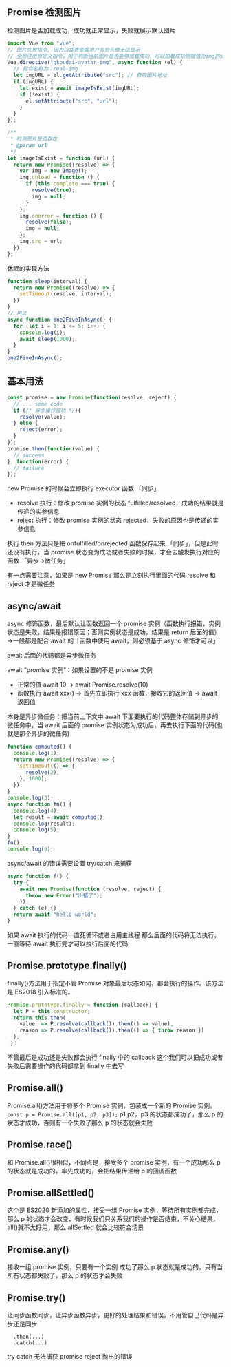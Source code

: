 <!-- ## 一道睡不着的面试题

这是再掘金看到的一道面试题目，开始看了半天没有看明白，最后终于看明白了

这段代码输出什么

```js
Promise.resolve()
  .then(() => {
    console.log(0);
    return Promise.resolve(4);
  })
  .then((res) => {
    console.log(res);
  });

Promise.resolve()
  .then(() => {
    console.log(1);
  })
  .then(() => {
    console.log(2);
  })
  .then(() => {
    console.log(3);
  })
  .then(() => {
    console.log(5);
  })
  .then(() => {
    console.log(6);
  });
console.log(-1);
``` -->

<!-- - 开始 第一个 promise.resolve().the()微任务 进入队列
- 然后第二个 promise.resolve().the()微任务 进入队列
- 打印 -1 这个时候已经没有同步代码了，则需要执行微任务
- 执行微任务，打印第一个 0 (在 then return 会返回一个 promise,所以 `return Promise.resolve(4);`返回会再包裹一层 promise)
- 执行第二个微任务 打印 1，此时微任务都执行结束
- 接着执行第一个 Promise.resolve 第二个 then，也是一个微任务 压入队列,接着执行官 第二个 Promise.resolve 第二个 then 也压入队列，
- 执行现在队列中的第一个微任务，此时会遇到 promise 形成一个新的微任务队列 ，第二个微任务打印 2，这个时候队列为空

- 第一个 Promise.resolve 已经没有 then 但是第二个 Promise.resolve 还有 then,于是第三个 then 进入微任务队列 -->

## Promise 检测图片

检测图片是否加载成功，成功就正常显示，失败就展示默认图片

```js
import Vue from "vue";
// 图片失败指令, 因为口袋贵金属用户有些头像无法显示
// 全局注册自定义指令，用于判断当前图片是否能够加载成功，可以加载成功则赋值为img的src属性，否则使用默认图片
Vue.directive("gkoudai-avatar-img", async function (el) {
  // 指令名称为：real-img
  let imgURL = el.getAttribute("src"); // 获取图片地址
  if (imgURL) {
    let exist = await imageIsExist(imgURL);
    if (!exist) {
      el.setAttribute("src", "url");
    }
  }
});

/**
 * 检测图片是否存在
 * @param url
 */
let imageIsExist = function (url) {
  return new Promise((resolve) => {
    var img = new Image();
    img.onload = function () {
      if (this.complete === true) {
        resolve(true);
        img = null;
      }
    };
    img.onerror = function () {
      resolve(false);
      img = null;
    };
    img.src = url;
  });
};
```

休眠的实现方法

```js
function sleep(interval) {
  return new Promise((resolve) => {
    setTimeout(resolve, interval);
  });
}
// 用法
async function one2FiveInAsync() {
  for (let i = 1; i <= 5; i++) {
    console.log(i);
    await sleep(1000);
  }
}
one2FiveInAsync();
```

## 基本用法

```js
const promise = new Promise(function(resolve, reject) {
  // ... some code
  if (/* 异步操作成功 */){
    resolve(value);
  } else {
    reject(error);
  }
});
promise.then(function(value) {
  // success
}, function(error) {
  // failure
});
```

new Promise 的时候会立即执行 executor 函数 「同步」

- resolve 执行：修改 promise 实例的状态 fulfilled/resolved，成功的结果就是传递的实参信息
- reject 执行：修改 promise 实例的状态 rejected，失败的原因也是传递的实参信息

执行 then 方法只是把 onfulfilled/onrejected 函数保存起来 「同步」，但是此时还没有执行，当 promise 状态变为成功或者失败的时候，才会去触发执行对应的函数 「异步->微任务」

有一点需要注意，如果是 new Promise 那么是立刻执行里面的代码 resolve 和 reject 才是微任务

## async/await

async:修饰函数，最后默认让函数返回一个 promise 实例（函数执行报错，实例状态是失败，结果是报错原因；否则实例状态是成功，结果是 return 后面的值） ->一般都是配合 await 的「函数中使用 await，则必须基于 async 修饰才可以」

await 后面的代码都是异步微任务

await “promise 实例”：如果设置的不是 promise 实例

- 正常的值 await 10 -> await Promise.resolve(10)
- 函数执行 await xxx() -> 首先立即执行 xxx 函数，接收它的返回值 -> await 返回值

本身是异步微任务：把当前上下文中 await 下面要执行的代码整体存储到异步的微任务中，当 await 后面的 promise 实例状态为成功后，再去执行下面的代码(也就是那个异步的微任务)

```js
function computed() {
  console.log(1);
  return new Promise((resolve) => {
    setTimeout(() => {
      resolve(2);
    }, 1000);
  });
}
console.log(3);
async function fn() {
  console.log(4);
  let result = await computed();
  console.log(result);
  console.log(5);
}
fn();
console.log(6);
```

async/await 的错误需要设置 try/catch 来捕获

```js
async function f() {
  try {
    await new Promise(function (resolve, reject) {
      throw new Error("出错了");
    });
  } catch (e) {}
  return await "hello world";
}
```

如果 await 执行的代码一直死循环或者占用主线程 那么后面的代码将无法执行，一直等待 await 执行完才可以执行后面的代码

## Promise.prototype.finally()

finally()方法用于指定不管 Promise 对象最后状态如何，都会执行的操作。该方法是 ES2018 引入标准的。

```js
Promise.prototype.finally = function (callback) {
  let P = this.constructor;
  return this.then(
    value  => P.resolve(callback()).then(() => value),
    reason => P.resolve(callback()).then(() => { throw reason })
  );
 }；
```

不管最后是成功还是失败都会执行 finally 中的 callback 这个我们可以把成功或者失败后需要操作的代码都拿到 finally 中去写

## Promise.all()

Promise.all()方法用于将多个 Promise 实例，包装成一个新的 Promise 实例。
`const p = Promise.all([p1, p2, p3]);`
p1,p2，p3 的状态都成功了，那么 p 的状态才成功，否则有一个失败了那么 p 的状态就会失败

## Promise.race()

和 Promise.all()很相似，不同点是，接受多个 promise 实例，有一个成功那么 p 的状态就是成功的，率先成功的，会把结果传递给 p 的回调函数

## Promise.allSettled()

这个是 ES2020 新添加的属性，接受一组 Promise 实例，等待所有实例都完成，那么 p 的状态才会改变，有时候我们只关系我们的操作是否结束，不关心结果，all()就不太好用，那么 allSettled 就会比较符合场景

## Promise.any()

接收一组 promise 实例，只要有一个实例 成功了那么 p 状态就是成功的，只有当所有状态都失败了，那么 p 的状态才会失败

## Promise.try()

让同步函数同步，让异步函数异步，更好的处理结果和错误，不用管自己代码是异步还是同步

```Promise.try(() => database.users.get({id: userId}))
  .then(...)
  .catch(...)
```

try catch 无法捕获 promise reject 抛出的错误
